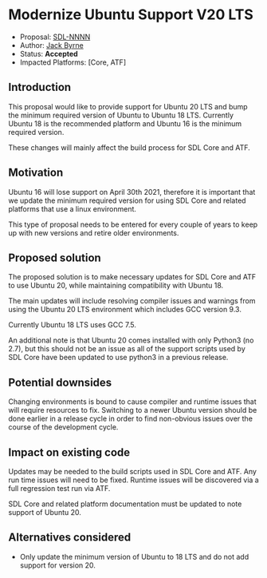 # Modernize Ubuntu Support V20 LTS

* Proposal: [SDL-NNNN](nnnn-modernize-ubuntu-support-v20.md)
* Author: [Jack Byrne](https://github.com/JacLivio)
* Status: **Accepted**
* Impacted Platforms: [Core, ATF]

## Introduction

This proposal would like to provide support for Ubuntu 20 LTS and bump the minimum required version of Ubuntu to Ubuntu 18 LTS. Currently Ubuntu 18 is the recommended platform and Ubuntu 16 is the minimum required version.

These changes will mainly affect the build process for SDL Core and ATF.

## Motivation

Ubuntu 16 will lose support on April 30th 2021, therefore it is important that we update the minimum required version for using SDL Core and related platforms that use a linux environment.

This type of proposal needs to be entered for every couple of years to keep up with new versions and retire older environments.

## Proposed solution

The proposed solution is to make necessary updates for SDL Core and ATF to use Ubuntu 20, while maintaining compatibility with Ubuntu 18.

The main updates will include resolving compiler issues and warnings from using the Ubuntu 20 LTS environment which includes GCC version 9.3. 

Currently Ubuntu 18 LTS uses GCC 7.5.

An additional note is that Ubuntu 20 comes installed with only Python3 (no 2.7), but this should not be an issue as all of the support scripts used by SDL Core have been updated to use python3 in a previous release.


## Potential downsides

Changing environments is bound to cause compiler and runtime issues that will require resources to fix. Switching to a newer Ubuntu version should be done earlier in a release cycle in order to find non-obvious issues over the course of the development cycle.

## Impact on existing code

Updates may be needed to the build scripts used in SDL Core and ATF. Any run time issues will need to be fixed. Runtime issues will be discovered via a full regression test run via ATF.

SDL Core and related platform documentation must be updated to note support of Ubuntu 20.

## Alternatives considered

- Only update the minimum version of Ubuntu to 18 LTS and do not add support for version 20.
